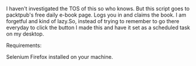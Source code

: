 I haven't investigated the TOS of this so who knows. But this script goes to packtpub's free daily e-book page. Logs you in and claims the book. I am forgetful and kind of lazy.So, instead of trying to remember to go there everyday to click the button I made this and have it set as a scheduled task on my desktop.

Requirements:

Selenium
Firefox installed on your machine.
